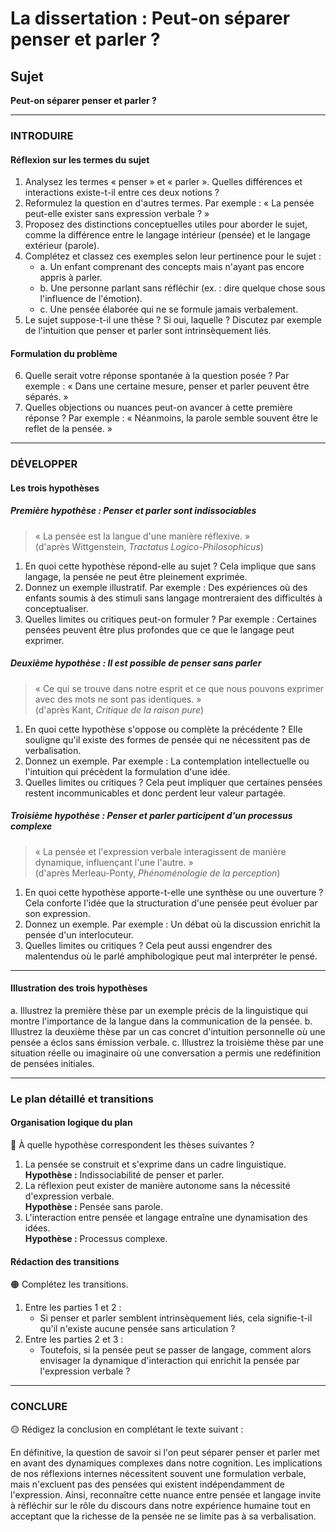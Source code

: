 # La dissertation : Peut-on séparer penser et parler ?

## Sujet
**Peut-on séparer penser et parler ?**

---

### INTRODUIRE

#### Réflexion sur les termes du sujet

1. Analysez les termes « penser » et « parler ». Quelles différences et interactions existe-t-il entre ces deux notions ?
2. Reformulez la question en d'autres termes. Par exemple : « La pensée peut-elle exister sans expression verbale ? »
3. Proposez des distinctions conceptuelles utiles pour aborder le sujet, comme la différence entre le langage intérieur (pensée) et le langage extérieur (parole).
4. Complétez et classez ces exemples selon leur pertinence pour le sujet :  
   - a. Un enfant comprenant des concepts mais n'ayant pas encore appris à parler.
   - b. Une personne parlant sans réfléchir (ex. : dire quelque chose sous l'influence de l'émotion).
   - c. Une pensée élaborée qui ne se formule jamais verbalement.
5. Le sujet suppose-t-il une thèse ? Si oui, laquelle ? Discutez par exemple de l'intuition que penser et parler sont intrinsèquement liés.

#### Formulation du problème

6. Quelle serait votre réponse spontanée à la question posée ? Par exemple : « Dans une certaine mesure, penser et parler peuvent être séparés. »
7. Quelles objections ou nuances peut-on avancer à cette première réponse ? Par exemple : « Néanmoins, la parole semble souvent être le reflet de la pensée. »

---

### DÉVELOPPER

#### Les trois hypothèses

##### Première hypothèse : Penser et parler sont indissociables

> « La pensée est la langue d'une manière réflexive. »  
> (d'après Wittgenstein, *Tractatus Logico-Philosophicus*)

1. En quoi cette hypothèse répond-elle au sujet ? Cela implique que sans langage, la pensée ne peut être pleinement exprimée.
2. Donnez un exemple illustratif. Par exemple : Des expériences où des enfants soumis à des stimuli sans langage montreraient des difficultés à conceptualiser.
3. Quelles limites ou critiques peut-on formuler ? Par exemple : Certaines pensées peuvent être plus profondes que ce que le langage peut exprimer.

##### Deuxième hypothèse : Il est possible de penser sans parler

> « Ce qui se trouve dans notre esprit et ce que nous pouvons exprimer avec des mots ne sont pas identiques. »  
> (d'après Kant, *Critique de la raison pure*)

1. En quoi cette hypothèse s'oppose ou complète la précédente ? Elle souligne qu'il existe des formes de pensée qui ne nécessitent pas de verbalisation.
2. Donnez un exemple. Par exemple : La contemplation intellectuelle ou l'intuition qui précèdent la formulation d'une idée.
3. Quelles limites ou critiques ? Cela peut impliquer que certaines pensées restent incommunicables et donc perdent leur valeur partagée.

##### Troisième hypothèse : Penser et parler participent d'un processus complexe

> « La pensée et l'expression verbale interagissent de manière dynamique, influençant l'une l'autre. »  
> (d'après Merleau-Ponty, *Phénoménologie de la perception*)

1. En quoi cette hypothèse apporte-t-elle une synthèse ou une ouverture ? Cela conforte l'idée que la structuration d'une pensée peut évoluer par son expression.
2. Donnez un exemple. Par exemple : Un débat où la discussion enrichit la pensée d'un interlocuteur.
3. Quelles limites ou critiques ? Cela peut aussi engendrer des malentendus où le parlé amphibologique peut mal interpréter le pensé.

---

#### Illustration des trois hypothèses

a. Illustrez la première thèse par un exemple précis de la linguistique qui montre l'importance de la langue dans la communication de la pensée.
b. Illustrez la deuxième thèse par un cas concret d'intuition personnelle où une pensée a éclos sans émission verbale.
c. Illustrez la troisième thèse par une situation réelle ou imaginaire où une conversation a permis une redéfinition de pensées initiales.

---

### Le plan détaillé et transitions

#### Organisation logique du plan

🔴 À quelle hypothèse correspondent les thèses suivantes ?

1. La pensée se construit et s'exprime dans un cadre linguistique.  
   **Hypothèse :** Indissociabilité de penser et parler.
2. La réflexion peut exister de manière autonome sans la nécessité d'expression verbale.  
   **Hypothèse :** Pensée sans parole.
3. L'interaction entre pensée et langage entraîne une dynamisation des idées.  
   **Hypothèse :** Processus complexe.

#### Rédaction des transitions

🟠 Complétez les transitions.

1. Entre les parties 1 et 2 :  
   - Si penser et parler semblent intrinsèquement liés, cela signifie-t-il qu'il n'existe aucune pensée sans articulation ?
2. Entre les parties 2 et 3 :  
   - Toutefois, si la pensée peut se passer de langage, comment alors envisager la dynamique d'interaction qui enrichit la pensée par l'expression verbale ?

---

### CONCLURE

🟡 Rédigez la conclusion en complétant le texte suivant :

En définitive, la question de savoir si l'on peut séparer penser et parler met en avant des dynamiques complexes dans notre cognition. Les implications de nos réflexions internes nécessitent souvent une formulation verbale, mais n'excluent pas des pensées qui existent indépendamment de l'expression. Ainsi, reconnaître cette nuance entre pensée et langage invite à réfléchir sur le rôle du discours dans notre expérience humaine tout en acceptant que la richesse de la pensée ne se limite pas à sa verbalisation.